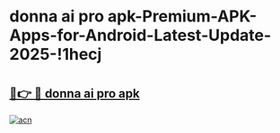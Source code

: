 # donna ai pro apk-Premium-APK-Apps-for-Android-Latest-Update-2025-!1hecj

# <h2><a href="https://googleone.com">🔗👉 🔴 donna ai pro apk</a></h2>

[![acn](https://github.com/user-attachments/assets/0f9c940e-d8b0-45ae-aac7-cd30a18b3e1c)](https://googleone.com)

